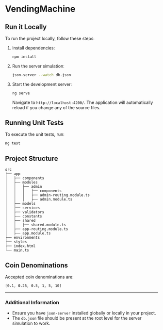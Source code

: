 # VendingMachine

## Run it Locally

To run the project locally, follow these steps:

1. Install dependencies:

   ```sh
   npm install
   ```

2. Run the server simulation:

   ```sh
   json-server --watch db.json
   ```

3. Start the development server:
   ```sh
   ng serve
   ```
   Navigate to `http://localhost:4200/`. The application will automatically reload if you change any of the source files.

## Running Unit Tests

To execute the unit tests, run:

```sh
ng test
```

## Project Structure

```
src
├── app
│   ├── components
│   ├── modules
│   │   ├── admin
│   │   │   ├── components
│   │   │   ├── admin-routing.module.ts
│   │   │   ├── admin.module.ts
│   ├── models
│   ├── services
│   ├── validators
│   ├── constants
│   ├── shared
│   │   ├── shared.module.ts
│   ├── app-routing.module.ts
│   ├── app.module.ts
├── environments
├── styles
├── index.html
└── main.ts
```

## Coin Denominations

Accepted coin denominations are:

```
[0.1, 0.25, 0.5, 1, 5, 10]
```

---

### Additional Information

- Ensure you have `json-server` installed globally or locally in your project.
- The `db.json` file should be present at the root level for the server simulation to work.
